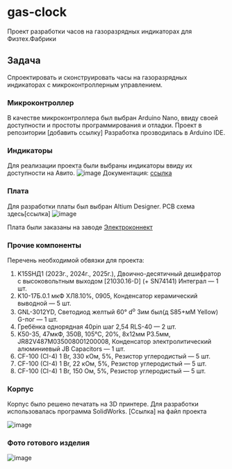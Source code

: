 # gas-clock
Проект разработки часов на газоразрядных индикаторах для Физтех.Фабрики

## Задача
Cпроектировать и сконструировать часы на газоразрядных индикаторах с микроконтроллерным управлением.

### Микроконтроллер
В качестве микроконтроллера был выбран Arduino Nano, ввиду своей доступности и простоты программирования и отладки. Проект в репозитории [добавить ссылку] 
Разработка прозводилась в Arduino IDE.

### Индикаторы
Для реализации проекта были выбраны индикаторы ввиду их доступности на Авито.
![image](https://github.com/user-attachments/assets/062d897e-ce6e-4f94-9e3f-2cd2dcdca8f1)
Документация: [ссылка](https://www.belchip.by/sitedocs/in14.pdf)

### Плата
Для разработки платы был выбран Altium Designer. PCB схема здесь[ссылка]
![image](https://github.com/user-attachments/assets/916f6063-7eff-4f47-96af-a7a969f5fda8)

Плата были заказаны на заводе [Электроконнект](https://pselectro.ru)

### Прочие компоненты

Перечень необходимой обвязки для проекта:
1. K15SHД1 (2023г., 2024г., 2025г.), Двоично-десятичный дешифратор с высоковольтным выходом [21030.16-D] (+ SN74141) Интеграл — 1 шт.
2. K10-17Б.0.1 мкФ ХЛ8.10%, 0905, Конденсатор керамический выводной — 5 шт.
3. GNL-3012YD, Светодиод желтый 60° d<sup>о</sup> Зим был(д S85+мМ Yellow) G-пог — 1 шт.
4. Гребёнка однорядная 40pin шаг 2,54 RLS-40 — 2 шт.
5. K50-35, 47мкФ, 350В, 105°C, 20%, 8x12мм P3.5мм, JR82V487M035008001200008, Конденсатор электролитический алюминиевый JB Capacitors — 1 шт.
6. CF-100 (CI-4) 1 Br, 330 кОм, 5%, Резистор углеродистый — 5 шт.
7. CF-100 (CI-4) 1 Br, 22 кОм, 5%, Резистор углеродистый — 5 шт.
8. CF-100 (CI-4) 1 Br, 150 Ом, 5%, Резистор углеродистый — 5 шт.

### Корпус
Корпус было решено печатать на 3D принтере. Для разработки использовалась программа SolidWorks. [Ссылка] на файл проекта

![image](https://github.com/user-attachments/assets/5b833d4b-5348-4c53-af05-43e57753e7fa)

### Фото готового изделия

![image](https://github.com/user-attachments/assets/3d6b0c19-bb8e-48c2-a6bd-309b2ce69bac)

